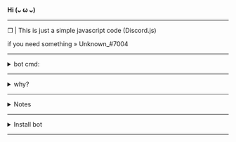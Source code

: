 **Hi (ᴗ ω ᴗ)**

---

❒ | This is just a simple javascript code (Discord.js)

if you need something » Unknown_#7004

---

<details>
<summary>
   bot cmd:
</summary>
<br >

djs!Game ( Game ID )

---
- If you need Games ID
---

  Games ID

---

- Name |  ID


- [1] Youtube » 755600276941176913
- [2] Betray.io » 773336526917861400 
- [3] Poker Night »  755827207812677713 
- [4] Fishington.io » 814288819477020702
- [5] chess »  832012774040141894
- [6] chessdev » 832012586023256104
- [7] Chess in the Park » 832012774040141894
- [8] zombsroyale » 519338998791929866


[note]:

❒ Maybe some don't work, maybe everyone works, this is not my responsibility

</div>
</details>

---

<details>
<summary>
   why?
</summary>
<br >
  
Most of the traditional methods did not work for me for some reason :3?
  
> I made this because I'm having "node-fetch" problems because of the discord.gg/10003 code? ,I made this as a replacement without problems

  </div>
</details>

---

<details>
<summary>
   Notes
</summary>
<br >

---

- you don't need npms (You only need "Discord.js")

- This only works in Discord.js v13 only, does not work in Discord v12 

(reason: Added "targetApplication, targetType" in Discord.js v13 while it is not present in Discord.js v12)

</div>
</details>

---

<details>
<summary>
  Install bot
</summary>

<br >

--- 
    
```sh-session
npm install request
```

```sh-session
npm install fs
```

```sh-session
npm install discord.js
```

```sh-session
npm install express
```

</div>
</details>

---
